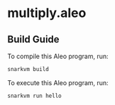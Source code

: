 # multiply.aleo

## Build Guide

To compile this Aleo program, run:
```bash
snarkvm build
```

To execute this Aleo program, run:
```bash
snarkvm run hello
```
